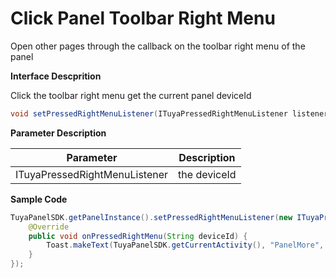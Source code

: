 # Click Panel Toolbar Right Menu

Open other pages through the callback on the toolbar right menu of the panel

**Interface Descprition**

Click the toolbar right menu get the current panel deviceId

``` java
void setPressedRightMenuListener(ITuyaPressedRightMenuListener listener);
```
**Parameter Description**

| Parameter                          | Description                            |
| ----------------------------- | ------------------------------- |
| ITuyaPressedRightMenuListener | the deviceId  |
**Sample Code**
``` java
TuyaPanelSDK.getPanelInstance().setPressedRightMenuListener(new ITuyaPressedRightMenuListener() {
    @Override
    public void onPressedRightMenu(String deviceId) {
        Toast.makeText(TuyaPanelSDK.getCurrentActivity(), "PanelMore", Toast.LENGTH_SHORT).show();
    }
});
```
